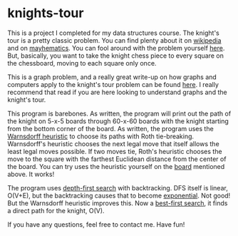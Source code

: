 # knights-tour
This is a project I completed for my data structures course. The knight's tour is a pretty classic problem. You can find plenty about it on [wikipedia](https://en.wikipedia.org/wiki/Knight%27s_tour) and on [mayhematics](http://www.mayhematics.com/t/t.htm). You can fool around with the problem yourself [here](http://www.maths-resources.com/knights/). But, basically, you want to take the knight chess piece to every square on the chessboard, moving to each square only once.  

This is a graph problem, and a really great write-up on how graphs and computers apply to the knight's tour problem can be found [here](https://bradfieldcs.com/algos/graphs/knights-tour/). I really recommend that read if you are here looking to understand graphs and the knight's tour.   

This program is barebones. As written, the program will print out the path of the knight on 5-x-5 boards through 60-x-60 boards with the knight starting from the bottom corner of the board. As written, the program uses the [Warnsdorff heuristic](http://warnsdorff.com/) to choose its paths with Roth tie-breaking. Warnsdorff's heuristic chooses the next legal move that itself allows the least legal moves possible. If two moves tie, Roth's heuristic chooses the move to the square with the farthest Euclidean distance from the center of the board. You can try uses the heuristic yourself on the [board](http://www.maths-resources.com/knights/) mentioned above. It works! 

The program uses [depth-first search](https://en.wikipedia.org/wiki/Depth-first_search#:~:text=Depth%2Dfirst%20search%20(DFS),along%20each%20branch%20before%20backtracking.) with backtracking. DFS itself is linear, O(V+E), but the backtracking causes that to become [exponential](https://www.codesdope.com/course/algorithms-knights-tour-problem/). Not good! But the Warnsdorff heuristic improves this. Now a [best-first search](https://en.wikipedia.org/wiki/Best-first_search#:~:text=Best%2Dfirst%20search%20is%20a,according%20to%20a%20specified%20rule.), it finds a direct path for the knight, O(V).

If you have any questions, feel free to contact me. Have fun!
